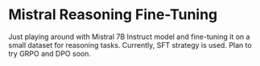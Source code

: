 # Mistral Reasoning Fine-Tuning

Just playing around with Mistral 7B Instruct model and fine-tuning it on a small dataset for reasoning tasks.
Currently, SFT strategy is used. Plan to try GRPO and DPO soon.
